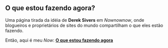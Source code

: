 ---
---

<div class="aboutme__content">

## O que estou fazendo agora?

Uma página tirada da idéia de **Derek Sivers** em _Nownownow_, onde blogueiros e proprietários de sites do mundo compartilham o que eles estão fazendo.

Então, aqui é meu _Now_: **[O que estou fazendo agora](/about/now)**

</div>
